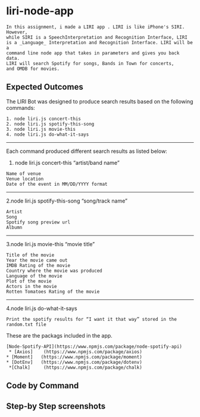 # liri-node-app
    In this assignment, i made a LIRI app . LIRI is like iPhone's SIRI. However, 
    while SIRI is a SpeechInterpretation and Recognition Interface, LIRI
    is a _Language_ Interpretation and Recognition Interface. LIRI will be a 
    command line node app that takes in parameters and gives you back data.
    LIRI will search Spotify for songs, Bands in Town for concerts,
    and OMDB for movies.                                                                                                                                                                                                                                                          
Expected Outcomes
-------------------------
The LIRI Bot was designed to produce search results based on the following commands:

    1. node liri.js concert-this
    2. node liri.js spotify-this-song
    3. node liri.js movie-this
    4. node liri.js do-what-it-says

--------------------------------------------------------------------
  Each command produced different search results as listed below:
  1. node liri.js concert-this “artist/band name” 

    Name of venue
    Venue location
    Date of the event in MM/DD/YYYY format

--------------------------------------------------------------------------------
2.node liri.js spotify-this-song “song/track name” 

    Artist
    Song
    Spotify song preview url
    Albumn

----------------------------------------------------------------------------------
3.node liri.js movie-this “movie title”

    Title of the movie
    Year the movie came out
    IMDB Rating of the movie
    Country where the movie was produced
    Language of the movie
    Plot of the movie
    Actors in the movie
    Rotten Tomatoes Rating of the movie

--------------------------------------------------------------------------------

4.node liri.js do-what-it-says

    Print the spotify results for “I want it that way” stored in the random.txt file
    
These are the packags included in the app.
    
    [Node-Spotify-API](https://www.npmjs.com/package/node-spotify-api)
     * [Axios]    (https://www.npmjs.com/package/axios)
    * [Moment]   (https://www.npmjs.com/package/moment)
    * [DotEnv]   (https://www.npmjs.com/package/dotenv)
     *[Chalk]     (https://www.npmjs.com/package/chalk)
   
Code by Command
------------------------------

Step-by Step screenshots
------------------------------


    
    
    
    
